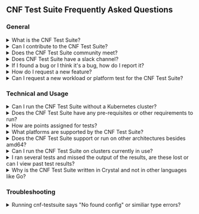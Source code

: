 ## CNF Test Suite Frequently Asked Questions

### General

<details> <summary>What is the CNF Test Suite?</summary>
<p>

- The CNF Test Suite program enables interoperability of Cloud native Network Functions (CNFs) from multiple vendors running on top of Kubernetes. The CNF Test Suite's goal is to provide an open source test suite to demonstrate conformance and implementation of best practices for both open and closed source Cloud Native Network Functions.

</p>
</details>

<details> <summary>Can I contribute to the CNF Test Suite?</summary>
<p>

- Yes. You can start by reading the [CNF Test Suite Contributing Guidelines](CONTRIBUTING.md).

</p>
</details>

<details> <summary>Does the CNF Test Suite community meet?</summary>
<p>

- Yes. The CNF Test Suite team meets once a week on Thursdays at 14:15-15:00 UTC. You can find more info about the meeting [here.](CONTRIBUTING.md#community-meeting)

</p>
</details>

<details> <summary>Does CNF Test Suite have a slack channel?</summary>
<p>

- Yes. We have two channels on [https://slack.cncf.io/](https://slack.cncf.io/), cnf-testsuite and cnf-testsuite-dev.

</p>
</details>

<details> <summary>If I found a bug or I think it's a bug, how do I report it?</summary>
<p>

- If you would like to report a bug, please create a [new issue](https://github.com/cncf/cnf-testsuite/issues/new?assignees=&labels=bug&template=bug-report.md&title=%5BBUG%5D) (using the **Bug Report** Template).

</p>
</details>

<details> <summary>How do I request a new feature?</summary>
<p>

- If you would like to request an enhancement, please create a [new issue](https://github.com/cncf/cnf-testsuite/issues/new?assignees=&labels=enhancement&template=feature-request.md&title=%5BFeature%5D) (using the **Feature Request** Template).

</p>
</details>

<details> <summary>Can I request a new workload or platform test for the CNF Test Suite?</summary>
<p>

- Yes. If you would like to request a new workload test, please create a [new issue](https://github.com/cncf/cnf-testsuite/issues/new?assignees=&labels=workload&template=new-workload-test.md&title=%5BWorkload%5D) (using the **New Workload Test** Template) or create a [new issue](https://github.com/cncf/cnf-testsuite/issues/new?assignees=&labels=platform&template=new-platform-test.md&title=%5BPlatform%5D) (using the **New Platform Test** Template).

</p>
</details>

### Technical and Usage

<details> <summary>Can I run the CNF Test Suite without a Kubernetes cluster?</summary>
<p>

- In simple terms, no. You need some type of Kubernetes (K8s) cluster whether it's bare metal, kind, Docker and so on to run the CNF Test Suite against your CNF.

</p>
</details>

<details> <summary>Does the CNF Test Suite have any pre-requisites or other requirements to run?</summary>
<p>

- Yes. There are a few requirements for the CNF Test Suite. You can read about the requirements in the [INSTALL Guide](INSTALL.md#prerequisites).

</p>
</details>

<details> <summary>How are points assigned for tests?</summary>
<p>

- Points are different for each test and workload but in general terms, pass defaults to 5 and fail is a -1. See [points.yml](https://github.com/cncf/cnf-testsuite/blob/main/embedded_files/points.yml) for more details on the different points for default scoring.

</p>
</details>

<details> <summary>What platforms are supported by the CNF Test Suite?</summary>
<p>

- The CNF Test Suite runs on most major Linux distributions, Mac OS X (Intel + source install only) and WSL (Windows Subsystem for Linux).

</p>
</details>

<details> <summary>Does the CNF Test Suite support or run on other architectures besides amd64?</summary>
<p>

- Currently only amd64 (Intel) is supported.

</p>
</details>

<details> <summary>Can I run the CNF Test Suite on clusters currently in use?</summary>
<p>

- Yes but it's not recommended. There is a destructive option that will test your nodes with reboots and recovery. We recommend that tests are run in an environment that is not currently used by others, typically in a test or dev environment setting.

</p>
</details>

<details> <summary>I ran several tests and missed the output of the results, are these lost or can I view past test results?</summary>
<p>

- All test results are stored in the results/ directory of where you installed the CNF Test Suite in yaml format.

</p>
</details>

<details> <summary>Why is the CNF Test Suite written in Crystal and not in other languages like Go?</summary>
<p>

- The short answer is [Crystal](https://crystal-lang.org) fit the criteria we looked at in a language at the time which needed to run external programs/test suites and internal tests - [Taylor Carpenter](https://app.slack.com/client/T08PSQ7BQ/G019HM3K54H/user_profile/U7HCKCW90) via https://slack.cncf.io/
- Usability for Humans - Crystal, puts readablility for humans as a priority, which is why its syntax heavily inspired by Ruby.
- Type checking system to help humans catch their errors earlier
- Compiled language for portability, reduced size, and performance
- Metaprogramming through Crystal's powerful macro system
- Concurrency throughy green threads, called fiberes, which communicate over channels like Go lang and Clojure
- Dependency management for libraries and applications via the [crystal manager Shards](https://github.com/crystal-lang/shards)

</p>
</details>

### Troubleshooting

<details> <summary>Running cnf-testsuite says "No found config" or similiar type errors?</summary>
<p>

- This may indicate that you are not pointing to a valid cnf-testsuite.yml config file for your CNF. You may want to read or review the [INSTALL](INSTALL.md) instructions or the [USAGE Documentation](USAGE.md).

</p>
</details>
